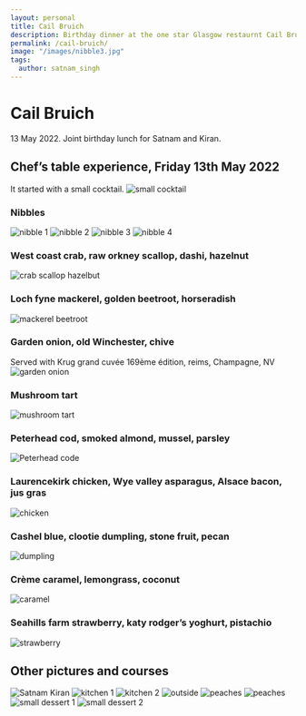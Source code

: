 ```yaml
---
layout: personal
title: Cail Bruich
description: Birthday dinner at the one star Glasgow restaurnt Cail Bruich.
permalink: /cail-bruich/
image: "/images/nibble3.jpg"
tags:
  author: satnam_singh
---
```

# Cail Bruich
13 May 2022. Joint birthday lunch for Satnam and Kiran.

## Chef’s table experience, Friday 13th May 2022

It started with a small cocktail.
![small cocktail](/images/large-cocktail.jpg)

### Nibbles
![nibble 1](/images/cb-nibble1.jpg)
![nibble 2](/images/cb-nibble2.jpg)
![nibble 3](/images/cb-nibble3.jpg)
![nibble 4](/images/cb-nibble4.jpg)

### West coast crab, raw orkney scallop, dashi, hazelnut
![crab scallop hazelbut](/images/crab-scallop-hazelnut.jpg)

### Loch fyne mackerel, golden beetroot, horseradish
![mackerel beetroot](/images/mackerel-beetroot.jpg)

### Garden onion, old Winchester, chive
Served with Krug grand cuvée 169ème édition, reims, Champagne, NV
![garden onion](/images/garden-onion.jpg)

### Mushroom tart
![mushroom tart](/images/cb-mushroom-tart.jpg)

### Peterhead cod, smoked almond, mussel, parsley
![Peterhead code](/images/peterhead-cod.jpg)

### Laurencekirk chicken, Wye valley asparagus, Alsace bacon, jus gras
![chicken](/images/cb-chicken.jpg)

### Cashel blue, clootie dumpling, stone fruit, pecan
![dumpling](/images/clootie-dumpling.jpg)

### Crème caramel, lemongrass, coconut
![caramel](/images/cb-caramel.jpg)

### Seahills farm strawberry, katy rodger’s yoghurt, pistachio
![strawberry](/images/cb-strawberry.jpg)

## Other pictures and courses

![Satnam Kiran](/images/cb-satnam-kiran.jpg)
![kitchen 1](/images/cb-kitchen1.jpg)
![kitchen 2](/images/cb-kitchen2.jpg)
![outside](/images/cb-outside.jpg)
![peaches](/images/cb-bread.jpg)
![peaches](/images/cb-peaches.jpg)
![small dessert 1](/images/cb-dessert1.jpg)
![small dessert 2](/images/cb-dessert2.jpg)